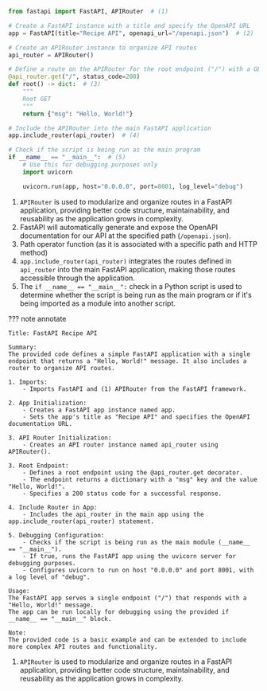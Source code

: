 ``` py
from fastapi import FastAPI, APIRouter  # (1)

# Create a FastAPI instance with a title and specify the OpenAPI URL
app = FastAPI(title="Recipe API", openapi_url="/openapi.json")  # (2)

# Create an APIRouter instance to organize API routes
api_router = APIRouter()

# Define a route on the APIRouter for the root endpoint ("/") with a GET method and a status code of 200
@api_router.get("/", status_code=200)
def root() -> dict:  # (3)
    """
    Root GET
    """
    return {"msg": "Hello, World!"}

# Include the APIRouter into the main FastAPI application
app.include_router(api_router)  # (4)

# Check if the script is being run as the main program
if __name__ == "__main__":  # (5)
    # Use this for debugging purposes only
    import uvicorn

    uvicorn.run(app, host="0.0.0.0", port=8001, log_level="debug")
```

1.  `APIRouter` is used to modularize and organize routes in a FastAPI application, providing better code structure, maintainability, and reusability as the application grows in complexity.
2.  FastAPI will automatically generate and expose the OpenAPI documentation for our API at the specified path (`/openapi.json`).
3.  Path operator function (as it is associated with a specific path and HTTP method)
4.  `app.include_router(api_router)` integrates the routes defined in `api_router` into the main FastAPI application, making those routes accessible through the application.
5.  The `if __name__ == "__main__":` check in a Python script is used to determine whether the script is being run as the main program or if it's being imported as a module into another script.

??? note annotate 

    Title: FastAPI Recipe API
    
    Summary:
    The provided code defines a simple FastAPI application with a single endpoint that returns a "Hello, World!" message. It also includes a router to organize API routes.
    
    1. Imports:
        - Imports FastAPI and (1) APIRouter from the FastAPI framework.
    
    2. App Initialization:
        - Creates a FastAPI app instance named app.
        - Sets the app's title as "Recipe API" and specifies the OpenAPI documentation URL.
    
    3. API Router Initialization:
        - Creates an API router instance named api_router using APIRouter().
    
    3. Root Endpoint:
        - Defines a root endpoint using the @api_router.get decorator.
        - The endpoint returns a dictionary with a "msg" key and the value "Hello, World!".
        - Specifies a 200 status code for a successful response.
    
    4. Include Router in App:
        - Includes the api_router in the main app using the app.include_router(api_router) statement.
    
    5. Debugging Configuration:
        - Checks if the script is being run as the main module (__name__ == "__main__").
        - If true, runs the FastAPI app using the uvicorn server for debugging purposes.
        - Configures uvicorn to run on host "0.0.0.0" and port 8001, with a log level of "debug".
    
    Usage:
    The FastAPI app serves a single endpoint ("/") that responds with a "Hello, World!" message.
    The app can be run locally for debugging using the provided if __name__ == "__main__" block.
    
    Note:
    The provided code is a basic example and can be extended to include more complex API routes and functionality.

1.  `APIRouter` is used to modularize and organize routes in a FastAPI application, providing better code structure, maintainability, and reusability as the application grows in complexity.
